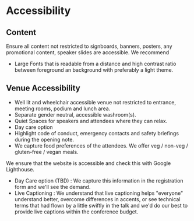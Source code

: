 # Accessibility

## Content

Ensure all content not restricted to signboards, banners, posters, any promotional content, speaker slides are accessible. We recommend

- Large Fonts that is readable from a distance and high contrast ratio between foreground an background with preferably a  light theme.

## Venue Accessibility

- Well lit and wheelchair accessible venue not restricted to entrance, meeting rooms, podium and lunch area.
- Separate gender neutral, accessible washroom(s).
- Quiet Spaces for speakers and attendees where they can relax.
- Day care option
- Highlight code of conduct, emergency contacts and safety briefings during the opening note.
- We capture food preferences of the attendees. We offer veg / non-veg / gluten-free / vegan meals.

We ensure that the website is accessible and check this with Google Lighthouse.

- Day Care option (TBD) : We capture this information in the registration form and we'll see the demand.
- Live Captioning : We understand that live captioning helps "everyone" understand better, overcome differences in accents, or see technical terms that had flown by a little swiftly in the talk and we'd do our best to provide live captions within the conference budget.
